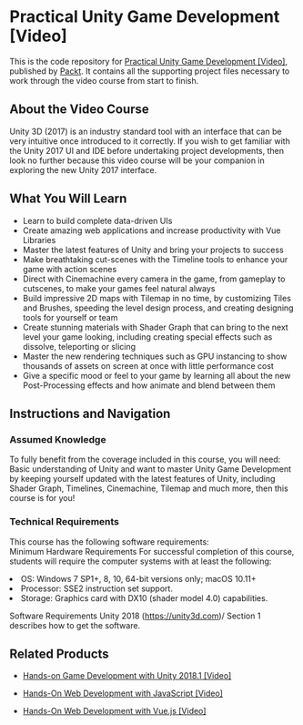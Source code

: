 # Practical Unity Game Development [Video]
This is the code repository for [Practical Unity Game Development [Video]](https://www.packtpub.com/game-development/practical-unity-game-development-video?utm_source=github&utm_medium=repository&utm_campaign=9781788837286), published by [Packt](https://www.packtpub.com/?utm_source=github). It contains all the supporting project files necessary to work through the video course from start to finish.
## About the Video Course
Unity 3D (2017) is an industry standard tool with an interface that can be very intuitive once introduced to it correctly. If you wish to get familiar with the Unity 2017 UI and IDE before undertaking project developments, then look no further because this video course will be your companion in exploring the new Unity 2017 interface.

<H2>What You Will Learn</H2>
<DIV class=book-info-will-learn-text>
<UL>
<LI>Learn to build complete data-driven UIs&nbsp; 
<LI>Create amazing web applications and increase productivity with Vue Libraries 
<LI>Master the latest features of Unity and bring your projects to success
<LI>Make breathtaking cut-scenes with the Timeline tools to enhance your game with action scenes
<LI>Direct with Cinemachine every camera in the game, from gameplay to cutscenes, to make your games feel natural always
<LI>Build impressive 2D maps with Tilemap in no time, by customizing Tiles and Brushes, speeding the level design process, and creating designing tools for yourself or team
<LI>Create stunning materials with Shader Graph that can bring to the next level your game looking, including creating special effects such as dissolve, teleporting or slicing
<LI>Master the new rendering techniques such as GPU instancing to show thousands of assets on screen at once with little performance cost
<LI>Give a specific mood or feel to your game by learning all about the new Post-Processing effects and how animate and blend between them
</LI></UL></DIV>

## Instructions and Navigation
### Assumed Knowledge
To fully benefit from the coverage included in this course, you will need:<br/>
Basic understanding of Unity and want to master Unity Game Development by keeping yourself updated with the latest features of Unity, including Shader Graph, Timelines, Cinemachine, Tilemap and much more, then this course is for you!	
### Technical Requirements
This course has the following software requirements:<br/>
Minimum Hardware Requirements
For successful completion of this course, students will require the computer systems with at least the following:
<LI>OS: Windows 7 SP1+, 8, 10, 64-bit versions only; macOS 10.11+
<LI>Processor: SSE2 instruction set support.
<LI>Storage: Graphics card with DX10 (shader model 4.0) capabilities.


Software Requirements
Unity 2018 (https://unity3d.com)/ Section 1 describes how to get the software.

## Related Products
* [Hands-on Game Development with Unity 2018.1 [Video]](https://www.packtpub.com/game-development/hands-game-development-unity-20181-video?utm_source=github&utm_medium=repository&utm_campaign=9781786465436)

* [Hands-On Web Development with JavaScript [Video]](https://www.packtpub.com/application-development/hands-web-development-javascript-video?utm_source=github&utm_medium=repository&utm_campaign=9781789348903)

* [Hands-On Web Development with Vue.js [Video]](https://www.packtpub.com/web-development/hands-web-development-vuejs-video?utm_source=github&utm_medium=repository&utm_campaign=9781787283039)

